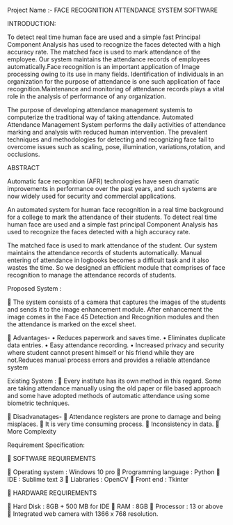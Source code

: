 Project Name :- FACE RECOGNITION ATTENDANCE SYSTEM SOFTWARE

INTRODUCTION:

To detect real time human face are used and a simple fast Principal Component Analysis has used to recognize the faces detected with a high accuracy rate. The matched face is used to mark attendance of the employee. Our system maintains the attendance records of employees automatically.Face recognition is an important application of Image processing owing to its use in many fields. Identification of individuals in an organization for the purpose of attendance is one such application of face recognition.Maintenance and monitoring of attendance records plays a vital role in the analysis of performance of any organization.

The purpose of developing attendance management systemis to computerize the traditional way of taking attendance. Automated Attendance Management System performs the daily activities of attendance marking and analysis with reduced human intervention. The prevalent techniques and methodologies for detecting and recognizing face fail to overcome issues such as scaling, pose, illumination, variations,rotation, and occlusions.

ABSTRACT

Automatic face recognition (AFR) technologies have seen dramatic improvements in performance over the past years, and such systems are now widely used for security and commercial applications.

An automated system for human face recognition in a real time background for a college to mark the attendance of their students. To detect real time human face are used and a simple fast principal Component Analysis has used to recognize the faces detected with a high accuracy rate.

The matched face is used to mark attendance of the student. Our system maintains the attendance records of students automatically. Manual entering of attendance in logbooks
becomes a difficult task and it also wastes the time. So we designed an efficient module that comprises of face recognition to manage the attendance records of students.

Proposed System :

 The system consists of a camera that captures the images of the students and sends it to the image enhancement module. After enhancement the image comes in the Face 45 Detection and Recognition modules and then the attendance is marked on the excel sheet.

 Advantages-
• Reduces paperwork and saves time.
• Eliminates duplicate data entries.
• Easy attendance recording.
• Increased privacy and security where student cannot present himself or his friend while they are not.Reduces manual process errors and provides a reliable attendance system

Existing System :
 Every institute has its own method in this regard. Some are taking attendance
manually using the old paper or file based approach and some have adopted methods
of automatic attendance using some biometric techniques.

 Disadvanatages-
 Attendance registers are prone to damage and being misplaces.
 It is very time consuming process.
 Inconsistency in data.
 More Complexity

 Requirement Specification:

 SOFTWARE REQUIREMENTS

 Operating system : Windows 10 pro
 Programming language : Python
 IDE : Sublime text 3
 Liabraries : OpenCV
 Front end : Tkinter

 HARDWARE REQUIREMENTS

 Hard Disk : 8GB + 500 MB for IDE
 RAM : 8GB
 Processor : 13 or above
 Integrated web camera with 1366 x 768 resolution.


